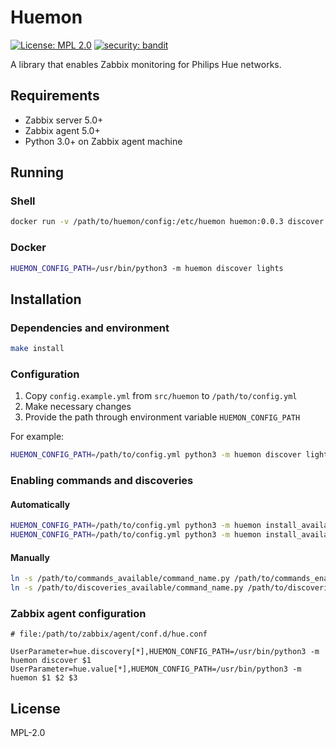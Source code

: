 # Huemon

[![License: MPL 2.0](https://img.shields.io/badge/License-MPL%202.0-brightgreen.svg)](https://opensource.org/licenses/MPL-2.0)
[![security: bandit](https://img.shields.io/badge/security-bandit-yellow.svg)](https://github.com/PyCQA/bandit)


A library that enables Zabbix monitoring for Philips Hue networks.

## Requirements

- Zabbix server 5.0+
- Zabbix agent 5.0+
- Python 3.0+ on Zabbix agent machine

## Running

### Shell

```bash
docker run -v /path/to/huemon/config:/etc/huemon huemon:0.0.3 discover lights
```

### Docker

```bash
HUEMON_CONFIG_PATH=/usr/bin/python3 -m huemon discover lights
```

## Installation

### Dependencies and environment

```bash
make install
```

### Configuration

1. Copy `config.example.yml` from `src/huemon` to `/path/to/config.yml`
2. Make necessary changes
3. Provide the path through environment variable `HUEMON_CONFIG_PATH`

For example:

```bash
HUEMON_CONFIG_PATH=/path/to/config.yml python3 -m huemon discover lights
```

### Enabling commands and discoveries

#### Automatically

```bash
HUEMON_CONFIG_PATH=/path/to/config.yml python3 -m huemon install_available commands
HUEMON_CONFIG_PATH=/path/to/config.yml python3 -m huemon install_available discoveries
```

#### Manually
```bash
ln -s /path/to/commands_available/command_name.py /path/to/commands_enabled/command_name.py
ln -s /path/to/discoveries_available/command_name.py /path/to/discoveries_enabled/command_name.py
```

### Zabbix agent configuration

```
# file:/path/to/zabbix/agent/conf.d/hue.conf

UserParameter=hue.discovery[*],HUEMON_CONFIG_PATH=/usr/bin/python3 -m huemon discover $1
UserParameter=hue.value[*],HUEMON_CONFIG_PATH=/usr/bin/python3 -m huemon $1 $2 $3
```

## License

MPL-2.0
